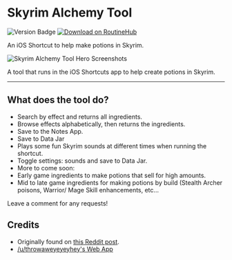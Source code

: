 # Skyrim Alchemy Tool

![Version Badge](https://img.shields.io/badge/dynamic/json?url=https%3A%2F%2Froutinehub.co%2Fapi%2Fv1%2Fshortcuts%2F17843%2Fversions%2Flatest&query=%24.Version&label=Version&labelColor=green&color=%23320932)
<a href="https://routinehub.co/shortcut/17843/"><img alt="Download on RoutineHub" src="https://img.shields.io/badge/Download_On-RoutineHub-%23ee3535"></a>

An iOS Shortcut to help make potions in Skyrim.

![Skyrim Alchemy Tool Hero Screenshots](https://github.com/jpasholk/skyrim-alchemy-tool/blob/main/img/skyrim-alchemy-tool-hero.png?raw=true)

A tool that runs in the iOS Shortcuts app to help create potions in Skyrim.

***

## What does the tool do?

* Search by effect and returns all ingredients.
* Browse effects alphabetically, then returns the ingredients.
* Save to the Notes App.
* Save to Data Jar
* Plays some fun Skyrim sounds at different times when running the shortcut.
* Toggle settings: sounds and save to Data Jar.
* More to come soon:
 * Early game ingredients to make potions that sell for high amounts.
 * Mid to late game ingredients for making potions by build (Stealth Archer poisons, Warrior/ Mage Skill enhancements, etc…

Leave a comment for any requests!

## Credits

- Originally found on [this Reddit post](https://www.reddit.com/r/skyrim/comments/rm1sg6/i_made_an_alchemyhelperapp/).
- [/u/throwaweyeyeyhey's Web App](https://alchemy-eight.vercel.app)